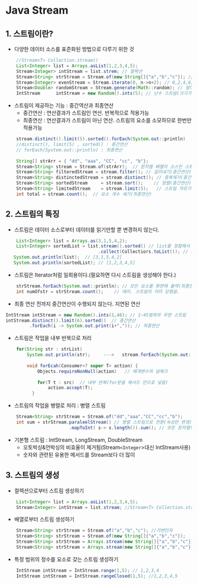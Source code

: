 # Java Stream
## 1. 스트림이란?
* 다양한 데이터 소스를 표준화된 방법으로 다루기 위한 것
```java
	//Stream<T> Collection.stream()
	List<Integer> list = Arrays.asList(1,2,3,4,5);
    Stream<Integer> intStream = list.strem; // 컬렉션
    Stream<String> strStream = Stream.of(new String[]{"a","b","c"}); // 배열
    Stream<Integer> evenStream = Stream.iterate(0, n->n+2); // 0,2,4,6,...
    Stream<Double> randomStream = Stream.generate(Math::random); // 람다식
    IntStream      intStream = new Random().ints(5); // 난수 스트림(크기가 5)
```
* 스트림이 제공하는 기능 : 중간역산과 최종연산
   - 중간연산 : 연산결과가 스트림인 연산. 반복적으로 적용가능
   - 최종연산 : 연산결과가 스트림이 아닌 연산. 스트림의 요소를 소모하므로 한번만 적용가능
```java
	stream.distinct().limit(5).sorted().forEach(System.out::println)
    //distinct(), limit(5) , sorted() : 중간연산
    // forEach(System.out::println) : 최종연산
    
    String[] strArr = { "dd", "aaa", "CC", "cc", "b"};
    Stream<String> stream = Stream.of(strArr);  // 문자열 배열이 소스인 스트림
    Stream<String> filteredStream = stream.filter(); // 걸러내기(중간연산)
    Stream<String> distinctedStream = stream.distinct(); // 중복제거(중간연산)
    Stream<String> sortedStream     = stream.sort();    // 정렬(중간연산)
    Stream<String> limitedStream    = stream.limit(5);   // 스트림 자르기(중간연산)
    int total = stream.count();  // 요소 개수 세기(최종연산)
```

## 2. 스트림의 특징
* 스트림은 데이터 소스로부터 데이터를 읽기만할 뿐 변경하지 않는다.
```java
	List<Integer> list = Arrays.as(3,1,5,4,2);
    List<Integer> sortedList = list.stream().sorted() // list를 정렬해서
                                   .collect(Collectiors.toList()); // 새로운 List에 저장
   System.out.println(list);  // [3,1,5,4,2]
   System.out.println(sortedList); // [1,2,3,4,5]
```
* 스트림은 Iterator처럼 일회용이다.(필요하면 다시 스트림을 생성해야 한다.)
```java
	strStream.forEach(System.out::println); // 모든 요소를 화면에 출력(최종연산)
    int numOfstr = strStream.count();    // 에러. 스트림이 이미 닫혔음.
```
* 최종 연산 전까지 중간연산이 수행되지 않는다. 지연된 연산
```java
IntStream intStream = new Random().ints(1,46); // 1~45범위의 무한 스트림
intStream.distinct().limit(6).sorted()  // 중간연산
         .forEach(i -> System.out.print(i+",")); // 최종연산
```
* 스트림은 작업을 내부 반복으로 처리
```java
	for(String str : strList)
    	System.out.println(str);     --->   stream.forEach(System.out::println);
        
        void forEcah(Consumer<? super T> action) {
        	Objects.requireNonNull(action)   // 매개변수의 널체크
            
            for(T t : src)  // 내부 반복(for문을 메서드 안으로 넣음)
            	action.accept(T);
          }
```
* 스트림의 작업을 병렬로 처리 : 병렬 스트림
```java
	Stream<String> strStream = Stream.of("dd","aaa","CC","cc","b");
    int sum = strStream.paraleelStream() // 병렬 스트림으로 전환(속성만 변경)
    				    .mapToInt( s-> s.length()).sum(); // 모든 문자열의 길이의 함
```
* 기본형 스트림 : IntStream, LongStream, DoubleStream
   - 오토박싱&언박싱의 비효율이 제거됨(Stream`<Integer`>대신 IntStream사용)
   - 숫자와 관련된 유용한 메서드를 Stream<T>보다 더 많이 
   
## 3. 스트림의 생성
* 컬렉션으로부터 스트림 생성하기
```java
	List<Integer> list = Arrays.asList(1,2,3,4,5);
    Stream<Integer> intStream = list.stream; //Stream<T> Collection.stream()
```
* 배열로부터 스트림 생성하기
```java
	Stream<String> strStream = Stream.of("a","b","c"); //가변인자
    Stream<String> strStream = Stream.of(new String[]{"a","b","c"});
    Stream<String> strStream = Arrays.stream(new String[]{"a","b","c"});
    Stream<String> strStream = Arrays.stream(new String[]{"a","b","c"},0,3);
```
* 특정 범위의 정수를 요소로 갖는 스트림 생성하기
```java
	IntStream intStream = IntStream.range(1,5); // 1,2,3,4
    IntStream intStream = IntStream.rangeClosed(1,5); //1,2,3,4,5
```
